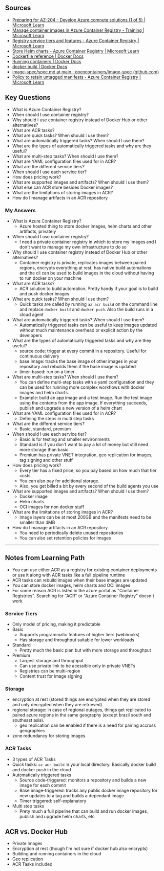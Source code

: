 ## Sources
- [Preparing for AZ-204 - Develop Azure compute solutions (1 of 5) | Microsoft Learn](https://learn.microsoft.com/en-us/shows/exam-readiness-zone/preparing-for-az-204-develop-azure-compute-solutions-1-of-5)
- [Manage container images in Azure Container Registry - Training | Microsoft Learn](https://learn.microsoft.com/en-us/training/modules/publish-container-image-to-azure-container-registry/)
- [Registry service tiers and features - Azure Container Registry | Microsoft Learn](https://learn.microsoft.com/en-us/azure/container-registry/container-registry-skus#service-tier-features-and-limits)
- [Store Helm charts - Azure Container Registry | Microsoft Learn](https://learn.microsoft.com/en-us/azure/container-registry/container-registry-helm-repos)
- [Dockerfile reference | Docker Docs](https://docs.docker.com/engine/reference/builder/)
- [Running containers | Docker Docs](https://docs.docker.com/engine/reference/run/)
- [docker build | Docker Docs](https://docs.docker.com/engine/reference/commandline/image_build/)
- [image-spec/spec.md at main · opencontainers/image-spec (github.com)](https://github.com/opencontainers/image-spec/blob/main/spec.md)
- [Policy to retain untagged manifests - Azure Container Registry | Microsoft Learn](https://learn.microsoft.com/en-us/azure/container-registry/container-registry-retention-policy)
## Key Questions
- What is Azure Container Registry?
- When should I use container registry?
- Why should I use container registry instead of Docker Hub or other alternatives?
- What are ACR tasks?
- What are quick tasks? When should I use them?
- What are automatically triggered tasks? When should I use them?
- What are the types of automatically triggered tasks and why are they useful?
- What are multi-step tasks? When should I use them?
- What are YAML configuration files used for in ACR?
- What are the different service tiers?
- When should I use each service tier?
- How does pricing work?
- What are supported images and artifacts? When should I use them?
- What else can ACR store besides Docker images?
- What are the limitations of storing images in ACR?
- How do I manage artifacts in an ACR repository
### My Answers
- What is Azure Container Registry?
	- Azure hosted thing to store docker images, helm charts and other artifacts, privately
- When should I use container registry?
	- I need a private container registry in which to store my images and I don't want to manage my own infrastructure to do so
- Why should I use container registry instead of Docker Hub or other alternatives?
	- Container registry is private, replicates images between paired regions, encrypts everything at rest, has native build automations and the cli can be used to build images in the cloud without having to run docker on your machine
- What are ACR tasks?
	- ACR solution to build automation. Pretty handy if your goal is to build and push docker images
- What are quick tasks? When should I use them?
	- Quick tasks are called by running `az acr build` on the command line and replace `docker build` and `docker push`. Also the build runs in a cloud agent
- What are automatically triggered tasks? When should I use them?
	- Automatically triggered tasks can be useful to keep images updated without much maintenance overhead or explicit action by the developers
- What are the types of automatically triggered tasks and why are they useful?
	- source code: trigger at every commit in a repository. Useful for continuous delivery
	- base image: tracks the base image of other images in your repository and rebuilds them if the base image is updated
	- timer-based: run on a timer
- What are multi-step tasks? When should I use them?
	- You can define multi-step tasks with a yaml configuration and they can be used for running more complex workflows with docker images and helm charts.
	- Example: build an app image and a test image. Run the test image using the contents from the app image. If everything succeeds, publish and upgrade a new version of a helm chart
- What are YAML configuration files used for in ACR?
	- Defining the steps in multi step tasks
- What are the different service tiers?
	- Basic, standard, premium
- When should I use each service tier?
	- Basic is for testing and smaller environments
	- Standard is if you don't want to pay a lot of money but still need more storage than basic
	- Premium has private VNET integration, geo replication for images, tag signing and other stuff
- How does pricing work?
	- Every tier has a fixed price, so you pay based on how much that tier costs
	- You can also pay for additional storage.
	- Also, you get billed a bit by every second of the build agents you use
- What are supported images and artifacts? When should I use them?
	- Docker image
	- Helm charts
	- OCI images for non docker stuff
- What are the limitations of storing images in ACR?
	- Image layers can be at most 200GB and the manifests need to be smaller than 4MB
- How do I manage artifacts in an ACR repository
	- You need to periodically delete unused repositories
	- You can also set retention policies for images

---
## Notes from Learning Path
- You can use either ACR as a registry for existing container deployments or use it along with ACR tasks like a full pipeline runtime
- ACR tasks can rebuild images when their base images are updated
- You can store docker images, helm charts and OCI images
- For some reason ACR is listed in the azure portal as "Container Registries". Searching for "ACR" or "Azure Container Registry" doesn't work
### Service Tiers
- Only model of pricing, making it predictable
- Basic
	- Supports programmatic features of higher tiers (webhooks)
	- Has storage and throughput suitable for lower workloads
- Standard
	- Pretty much the basic plan but with more storage and throughput
- Premium
	- Largest storage and throughput
	- Can use private link to be acessible only in private VNETs
	- Registries can be multi-region
	- Content trust for image signing
### Storage
- encryption at rest (stored things are encrypted when they are stored and only decrypted when they are retrieved)
- regional storage: in case of regional outages, things get replicated to paired azure regions in the same geography (except brazil south and southeast asia).
	- geo replication can be enabled if there is a need for pairing accross geographies
- zone redundancy for storing images
### ACR Tasks
- 3 types of ACR Tasks
- Quick tasks: `az acr build` in your local directory. Basically docker build and docker push in the cloud
- Automatically triggered tasks
	- Source code-triggered: monitors a repository and builds a new image for each commit
	- Base image-triggered: tracks any public docker image repository for new updates to a tag and builds a dependant image
	- Timer triggered: self-explanatory
- Multi step tasks
	- Prety much a full pipeline that can build and run docker images, publish and upgrade helm charts, etc

## ACR vs. Docker Hub
- Private Images
- Encryption at rest (though I'm not sure if docker hub also encrypts)
- Building and running containers in the cloud
- Geo replication
- ACR Tasks included